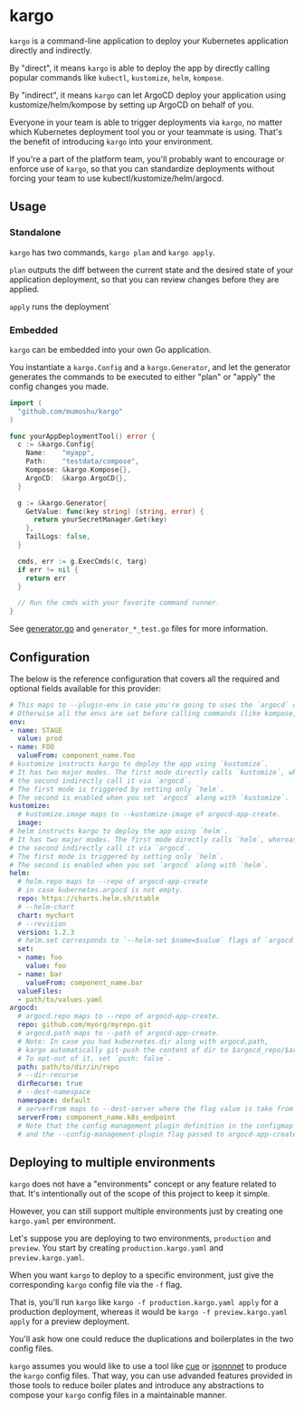 # kargo

`kargo` is a command-line application to deploy your Kubernetes application directly and indirectly.

By "direct", it means `kargo` is able to deploy the app by directly calling popular commands like `kubectl`, `kustomize`, `helm`, `kompose`.

By "indirect", it means `kargo` can let ArgoCD deploy your application using kustomize/helm/kompose by setting up ArgoCD on behalf of you.

Everyone in your team is able to trigger deployments via `kargo`, no matter which Kubernetes deployment tool you or your teammate is using. That's the benefit of introducing `kargo` into your environment.

If you're a part of the platform team, you'll probably want to
encourage or enforce use of `kargo`, so that you can standardize
deployments without forcing your team to use kubectl/kustomize/helm/argocd.

## Usage

### Standalone

`kargo` has two commands, `kargo plan` and `kargo apply`.

`plan` outputs the diff between the current state and the desired state of your application deployment, so that you can review changes before they are applied.

`apply` runs the deployment`

### Embedded

`kargo` can be embedded into your own Go application.

You instantiate a `kargo.Config` and a `kargo.Generator`, and let the generator generates the commands to be executed to either "plan" or "apply" the config changes you made.


```go
import (
  "github.com/mumoshu/kargo"
)

func yourAppDeploymentTool() error {
  c := &kargo.Config{
    Name:    "myapp",
    Path:    "testdata/compose",
    Kompose: &kargo.Kompose{},
    ArgoCD:  &kargo.ArgoCD{},
  }

  g := &kargo.Generator{
    GetValue: func(key string) (string, error) {
      return yourSecretManager.Get(key)
    },
    TailLogs: false,
  }

  cmds, err := g.ExecCmds(c, targ)
  if err != nil {
    return err
  }

  // Run the cmds with your favorite command runner.
}
```

See [generator.go](./generator.go) and `generator_*_test.go` files for more information.

## Configuration

The below is the reference configuration that covers all the required and optional fields available for this provider:

```yaml
# This maps to --plugin-env in case you're going to uses the `argocd` option below.
# Otherwise all the envs are set before calling commands (like kompose, kustomize, kubectl, helm, etc.)
env:
- name: STAGE
  value: prod
- name: FOO
  valueFrom: component_name.foo
# kustomize instructs kargo to deploy the app using `kustomize`.
# It has two major modes. The first mode directly calls `kustomize`, whereas
# the second indirectly call it via `argocd`.
# The first mode is triggered by setting only `helm`.
# The second is enabled when you set `argocd` along with `kustomize`.
kustomize:
  # kustomize.image maps to --kustomize-image of argocd-app-create.
  image:
# helm instructs kargo to deploy the app using `helm`.
# It has two major modes. The first mode directly calls `helm`, whereas
# the second indirectly call it via `argocd`.
# The first mode is triggered by setting only `helm`.
# The second is enabled when you set `argocd` along with `helm`.
helm:
  # helm.repo maps to --repo of argocd-app-create
  # in case kubernetes.argocd is not empty.
  repo: https://charts.helm.sh/stable
  # --helm-chart
  chart: mychart
  # --revision
  version: 1.2.3
  # helm.set corresponds to `--helm-set $name=$value` flags of `argocd app create` command
  set:
  - name: foo
    value: foo
  - name: bar
    valueFrom: component_name.bar
  valueFiles:
  - path/to/values.yaml
argocd:
  # argocd.repo maps to --repo of argocd-app-create.
  repo: github.com/myorg/myrepo.git
  # argocd.path maps to --path of argocd-app-create.
  # Note: In case you had kubernetes.dir along with argocd.path,
  # kargo automatically git-push the content of dir to $argocd_repo/$argocd_path.
  # To opt-out of it, set `push: false`.
  path: path/to/dir/in/repo
  # --dir-recurse
  dirRecurse: true
  # --dest-namespace
  namespace: default
  # serverFrom maps to --dest-server where the flag value is take from the output of another kargo component
  serverFrom: component_name.k8s_endpoint
  # Note that the config management plugin definition in the configmap
  # and the --config-management-plugin flag passed to argocd-app-create # command is auto-generated.
```

## Deploying to multiple environments

`kargo` does not have a "environments" concept or any feature related to that.
It's intentionally out of the scope of this project to keep it simple.

However, you can still support multiple environments just by creating one `kargo.yaml` per environment.

Let's suppose you are deploying to two environments, `production` and `preview`.
You start by creating `production.kargo.yaml` and `preview.kargo.yaml`.

When you want `kargo` to deploy to a specific environment, just give the corresponding `kargo` config file via the `-f` flag.

That is, you'll run `kargo` like `kargo -f production.kargo.yaml apply` for a production deployment, whereas it would be `kargo -f preview.kargo.yaml apply` for a preview deployment.

You'll ask how one could reduce the duplications and boilerplates in the two config files.

`kargo` assumes you would like to use a tool like [cue](https://cuelang.org/) or [jsonnnet](https://jsonnet.org/) to produce the `kargo` config files. That way, you can use advanded features provided in those tools to reduce boiler plates and introduce any abstractions to compose your `kargo` config files in a maintainable manner.
